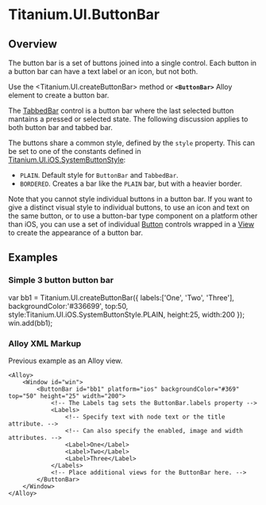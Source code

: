 # Titanium.UI.ButtonBar

<ProxySummary/>

## Overview

The button bar is a set of buttons joined into a single control. Each button in a
button bar can have a text label or an icon, but not both. 

Use the <Titanium.UI.createButtonBar> method or **`<ButtonBar>`** Alloy element to create a button bar.

The [TabbedBar](Titanium.UI.iOS.TabbedBar) control is a button bar where the 
last selected button mantains a pressed or selected state. The following discussion
applies to both button bar and tabbed bar.

The buttons share a common style, defined by the `style` property. This can be 
set to one of the constants defined in 
[Titanium.UI.iOS.SystemButtonStyle](Titanium.UI.iOS.SystemButtonStyle):

* `PLAIN`. Default style for `ButtonBar` and `TabbedBar`.
* `BORDERED`. Creates a bar like the `PLAIN` bar, but with a heavier border.

Note that you cannot style individual buttons in a button bar. If you want to give a
distinct visual style to individual buttons, to use an icon and text on the same button,
or to use a button-bar type component on a platform other than iOS, you can use a set 
of individual [Button](Titanium.UI.Button) controls wrapped in a
[View](Titanium.UI.View) to create the appearance of a button bar.

## Examples

### Simple 3 button button bar

var bb1 = Titanium.UI.createButtonBar({
	labels:['One', 'Two', 'Three'],
	backgroundColor:'#336699',
	top:50,
	style:Titanium.UI.iOS.SystemButtonStyle.PLAIN,
	height:25,
	width:200
});
win.add(bb1);

### Alloy XML Markup

Previous example as an Alloy view.

    <Alloy>
        <Window id="win">
            <ButtonBar id="bb1" platform="ios" backgroundColor="#369" top="50" height="25" width="200">
                <!-- The Labels tag sets the ButtonBar.labels property -->
                <Labels>
                    <!-- Specify text with node text or the title attribute. -->
                    <!-- Can also specify the enabled, image and width attributes. -->
                    <Label>One</Label>
                    <Label>Two</Label>
                    <Label>Three</Label>
                </Labels>
                <!-- Place additional views for the ButtonBar here. -->
            </ButtonBar>
        </Window>
    </Alloy>

<ApiDocs/>
